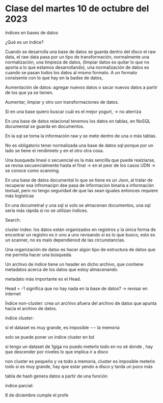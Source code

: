 # Clase del martes 10 de octubre del 2023



índices en bases de datos



¿Qué es un índice?

Cuando se desarrolla una base de datos se guarda dentro del disco el raw data, el raw data pasa por un tipo de transformación, normalmente una normalización, una limpieza de datos, (limpiar datos es quitar lo que no aporta a lo que estamos desarrollando), una normalización de datos es cuando se pasan todos los datos al mismo formato. A un formato consisente con lo que hay en la badse de datos,

Aumentación de datos: agregar nuevos datos o sacar nuevos datos a partir de los que ya se tienen.

Aumentar, limpiar y otro son transformaciones de datos.

Si en una base quiero buscar cuál es el mejor yogurt,  -> no aterriza

En una base de datos relacional tenemos los datos en tablas, en NoSQL documental se guarda en documentos.

En la sql se toma la información raw y se mete dentro de una o más tablas.

No es obligatorio tener normalizada una base de datos sql porque por un lado se tiene el rendimieto y en el otro otra cosa.

Una busqueda lineal o secuencial es la más sencilla que puede realziarse, se revisa secuencialmente hasta el final -> en el peor de los casos UDN -> se conoce como scanning.

En una base de datos documental lo que se tiene es un Json, al tratar de recuperar esa infromacipn dse pasa de informacion binaria a información textual, pero no tengo seguridad de que las sean iguales entonces requiere más logísticas



En una documetnal y una sql si solo se almacenan documentos, una sql sería más rápida si no se utilizan índices.



Search: 

cluster index: los datos están organizados en registros y la única forma de encontrar un registro es ir uno a uno revisando si es lo que busco, esto es un scanner, no es malo dependienod de las circunstancias.

Una organización de datso es hacer algún tipo de estructura de datos que me permita hacer una búsqueda.

Un archivo de índice tiene un header en dicho archivo, que contiene metadatos acerca de los datos que estoy almacenando.

metadato más importante es el Head.

Head = -1 significa que no hay nada en la base de datos? -> revisar en internet

Índice non-cluster: crea un archivo afuera del archivo de datos que apunta hacia el archivo de datos.



índice cluster: 

si el dataset es muy grande, es imposible --- la memoria

solo se puede poner un índice cluster en bd

si tengo un dataset de 1giga no puedo meterlo todo en no sé donde , hay que descender por niveles lo que implica ir a disco 



non cluster es pequeño y va todo a memoria, cluster es imposible meterlo todo si es muy grande, hay que estar yendo a disco y tarda un poco más

tabla de hash genera datos a partir de una función



índice parcial:



8 de diciembre cumple el profe